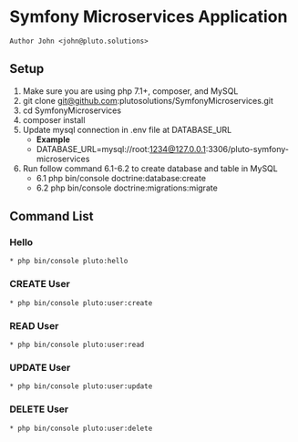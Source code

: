 # Symfony Microservices Application
`Author John <john@pluto.solutions>`

## Setup
1. Make sure you are using php 7.1+, composer, and MySQL 
2. git clone git@github.com:plutosolutions/SymfonyMicroservices.git
3. cd SymfonyMicroservices
4. composer install
5. Update mysql connection in .env file at DATABASE_URL
    * **Example**
    * DATABASE_URL=mysql://root:1234@127.0.0.1:3306/pluto-symfony-microservices
6. Run follow command 6.1-6.2 to create database and table in MySQL
    * 6.1 php bin/console doctrine:database:create
    * 6.2 php bin/console doctrine:migrations:migrate

## Command List
### Hello
    * php bin/console pluto:hello
    
### CREATE User
    * php bin/console pluto:user:create
    
### READ User
    * php bin/console pluto:user:read

### UPDATE User
    * php bin/console pluto:user:update

### DELETE User
    * php bin/console pluto:user:delete
